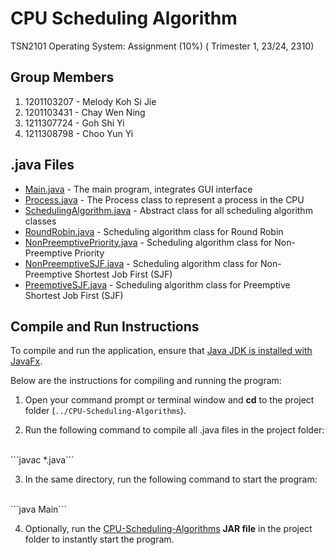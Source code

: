 # CPU Scheduling Algorithm

TSN2101 Operating System: Assignment (10%) ( Trimester 1, 23/24, 2310)

## Group Members
1. 1201103207 - Melody Koh Si Jie 
2. 1201103431 - Chay Wen Ning 
3. 1211307724 - Goh Shi Yi
4. 1211308798 - Choo Yun Yi

## .java Files

- [Main.java](Main.java) - The main program, integrates GUI interface
- [Process.java](Process.java) - The Process class to represent a process in the CPU
- [SchedulingAlgorithm.java](SchedulingAlgorithm.java) - Abstract class for all scheduling algorithm classes
- [RoundRobin.java](RoundRobin.java) - Scheduling algorithm class for Round Robin
- [NonPreemptivePriority.java](NonPreemptivePriority.java) - Scheduling algorithm class for Non-Preemptive Priority
- [NonPreemptiveSJF.java](NonPreemptiveSJF.java) - Scheduling algorithm class for Non-Preemptive Shortest Job First (SJF)
- [PreemptiveSJF.java](PreemptiveSJF.java) - Scheduling algorithm class for Preemptive Shortest Job First (SJF)


## Compile and Run Instructions
To compile and run the application, ensure that [Java JDK is installed with JavaFx](https://www.azul.com/downloads/?version=java-17-lts&package=jdk-fx). 

Below are the instructions for compiling and running the program:

1. Open your command prompt or terminal window and **cd** to the project folder (```../CPU-Scheduling-Algorithms```).

2. Run the following command to compile all .java files in the project folder: 
<br>
  ```javac *.java```

3. In the same directory, run the following command to start the program:
<br>
  ```java Main```

4. Optionally, run the [CPU-Scheduling-Algorithms](/CPU-Scheduling-Algorithms.jar) **JAR file** in the project folder to instantly start the program.



